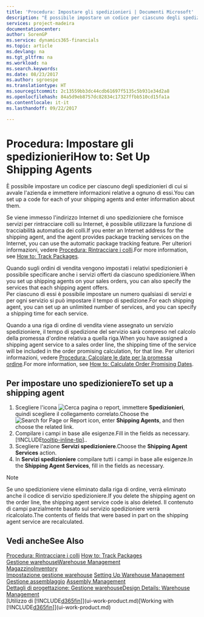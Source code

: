 ```yaml
---
title: 'Procedura: Impostare gli spedizionieri | Documenti Microsoft'
description: "È possibile impostare un codice per ciascuno degli spedizionieri di cui si avvale l'azienda e immettere informazioni relative a ognuno di essi."
services: project-madeira
documentationcenter: 
author: SorenGP
ms.service: dynamics365-financials
ms.topic: article
ms.devlang: na
ms.tgt_pltfrm: na
ms.workload: na
ms.search.keywords: 
ms.date: 08/23/2017
ms.author: sgroespe
ms.translationtype: HT
ms.sourcegitcommit: 2c13559bb3dc44cdb61697f5135c5b931e34d2a8
ms.openlocfilehash: 84a5d9eb8757dc82834c17327ffbb510cd15fa1a
ms.contentlocale: it-it
ms.lasthandoff: 09/22/2017

---
```

# <a name="how-to-set-up-shipping-agents"></a><span data-ttu-id="fe840-103">Procedura: Impostare gli spedizionieri</span><span class="sxs-lookup"><span data-stu-id="fe840-103">How to: Set Up Shipping Agents</span></span>
<span data-ttu-id="fe840-104">È possibile impostare un codice per ciascuno degli spedizionieri di cui si avvale l'azienda e immettere informazioni relative a ognuno di essi.</span><span class="sxs-lookup"><span data-stu-id="fe840-104">You can set up a code for each of your shipping agents and enter information about them.</span></span>  

<span data-ttu-id="fe840-105">Se viene immesso l'indirizzo Internet di uno spedizioniere che fornisce servizi per rintracciare colli su Internet, è possibile utilizzare la funzione di tracciabilità automatica dei colli.</span><span class="sxs-lookup"><span data-stu-id="fe840-105">If you enter an Internet address for the shipping agent, and the agent provides package tracking services on the Internet, you can use the automatic package tracking feature.</span></span> <span data-ttu-id="fe840-106">Per ulteriori informazioni, vedere [Procedura: Rintracciare i colli](sales-how-track-packages.md).</span><span class="sxs-lookup"><span data-stu-id="fe840-106">For more information, see [How to: Track Packages](sales-how-track-packages.md).</span></span>

<span data-ttu-id="fe840-107">Quando sugli ordini di vendita vengono impostati i relativi spedizionieri è possibile specificare anche i servizi offerti da ciascuno spedizioniere.</span><span class="sxs-lookup"><span data-stu-id="fe840-107">When you set up shipping agents on your sales orders, you can also specify the services that each shipping agent offers.</span></span>  
<span data-ttu-id="fe840-108">Per ciascuno di essi è possibile impostare un numero qualsiasi di servizi e per ogni servizio si può impostare il tempo di spedizione.</span><span class="sxs-lookup"><span data-stu-id="fe840-108">For each shipping agent, you can set up an unlimited number of services, and you can specify a shipping time for each service.</span></span>  

<span data-ttu-id="fe840-109">Quando a una riga di ordine di vendita viene assegnato un servizio spedizioniere, il tempo di spedizione del servizio sarà compreso nel calcolo della promessa d'ordine relativa a quella riga.</span><span class="sxs-lookup"><span data-stu-id="fe840-109">When you have assigned a shipping agent service to a sales order line, the shipping time of the service will be included in the order promising calculation, for that line.</span></span> <span data-ttu-id="fe840-110">Per ulteriori informazioni, vedere [Procedura: Calcolare le date per la promessa ordine](sales-how-to-calculate-order-promising-dates.md).</span><span class="sxs-lookup"><span data-stu-id="fe840-110">For more information, see [How to: Calculate Order Promising Dates](sales-how-to-calculate-order-promising-dates.md).</span></span>

## <a name="to-set-up-a-shipping-agent"></a><span data-ttu-id="fe840-111">Per impostare uno spedizioniere</span><span class="sxs-lookup"><span data-stu-id="fe840-111">To set up a shipping agent</span></span>  
1.  <span data-ttu-id="fe840-112">Scegliere l'icona ![Cerca pagina o report](media/ui-search/search_small.png "icona Cerca pagina o report"), immettere **Spedizionieri**, quindi scegliere il collegamento correlato.</span><span class="sxs-lookup"><span data-stu-id="fe840-112">Choose the ![Search for Page or Report](media/ui-search/search_small.png "Search for Page or Report icon") icon, enter **Shipping Agents**, and then choose the related link.</span></span>  
2.  <span data-ttu-id="fe840-113">Compilare i campi in base alle esigenze.</span><span class="sxs-lookup"><span data-stu-id="fe840-113">Fill in the fields as necessary.</span></span> [!INCLUDE[tooltip-inline-tip](includes/tooltip-inline-tip_md.md)]<span data-ttu-id="fe840-114">.</span><span class="sxs-lookup"><span data-stu-id="fe840-114">.</span></span>  
3.  <span data-ttu-id="fe840-115">Scegliere l'azione **Servizi spedizioniere**.</span><span class="sxs-lookup"><span data-stu-id="fe840-115">Choose the **Shipping Agent Services** action.</span></span>
4. <span data-ttu-id="fe840-116">In **Servizi spedizioniere** compilare tutti i campi in base alle esigenze.</span><span class="sxs-lookup"><span data-stu-id="fe840-116">In the **Shipping Agent Services**, fill in the fields as necessary.</span></span>

> [!NOTE]  
>  <span data-ttu-id="fe840-117">Se uno spedizioniere viene eliminato dalla riga di ordine, verrà eliminato anche il codice di servizio spedizioniere.</span><span class="sxs-lookup"><span data-stu-id="fe840-117">If you delete the shipping agent on the order line, the shipping agent service code is also deleted.</span></span> <span data-ttu-id="fe840-118">Il contenuto di campi parzialmente basato sul servizio spedizioniere verrà ricalcolato.</span><span class="sxs-lookup"><span data-stu-id="fe840-118">The contents of fields that were based in part on the shipping agent service are recalculated.</span></span>  

## <a name="see-also"></a><span data-ttu-id="fe840-119">Vedi anche</span><span class="sxs-lookup"><span data-stu-id="fe840-119">See Also</span></span>
<span data-ttu-id="fe840-120">[Procedura: Rintracciare i colli](sales-how-track-packages.md)  </span><span class="sxs-lookup"><span data-stu-id="fe840-120">[How to: Track Packages](sales-how-track-packages.md)  </span></span>  
[<span data-ttu-id="fe840-121">Gestione warehouse</span><span class="sxs-lookup"><span data-stu-id="fe840-121">Warehouse Management</span></span>](warehouse-manage-warehouse.md)  
[<span data-ttu-id="fe840-122">Magazzino</span><span class="sxs-lookup"><span data-stu-id="fe840-122">Inventory</span></span>](inventory-manage-inventory.md)  
<span data-ttu-id="fe840-123">[Impostazione gestione warehouse](warehouse-setup-warehouse.md)   </span><span class="sxs-lookup"><span data-stu-id="fe840-123">[Setting Up Warehouse Management](warehouse-setup-warehouse.md)   </span></span>  
<span data-ttu-id="fe840-124">[Gestione assemblaggio](assembly-assemble-items.md)  </span><span class="sxs-lookup"><span data-stu-id="fe840-124">[Assembly Management](assembly-assemble-items.md)  </span></span>  
[<span data-ttu-id="fe840-125">Dettagli di progettazione: Gestione warehouse</span><span class="sxs-lookup"><span data-stu-id="fe840-125">Design Details: Warehouse Management</span></span>](design-details-warehouse-management.md)  
<span data-ttu-id="fe840-126">[Utilizzo di [!INCLUDE[d365fin](includes/d365fin_md.md)]](ui-work-product.md)</span><span class="sxs-lookup"><span data-stu-id="fe840-126">[Working with [!INCLUDE[d365fin](includes/d365fin_md.md)]](ui-work-product.md)</span></span>  

